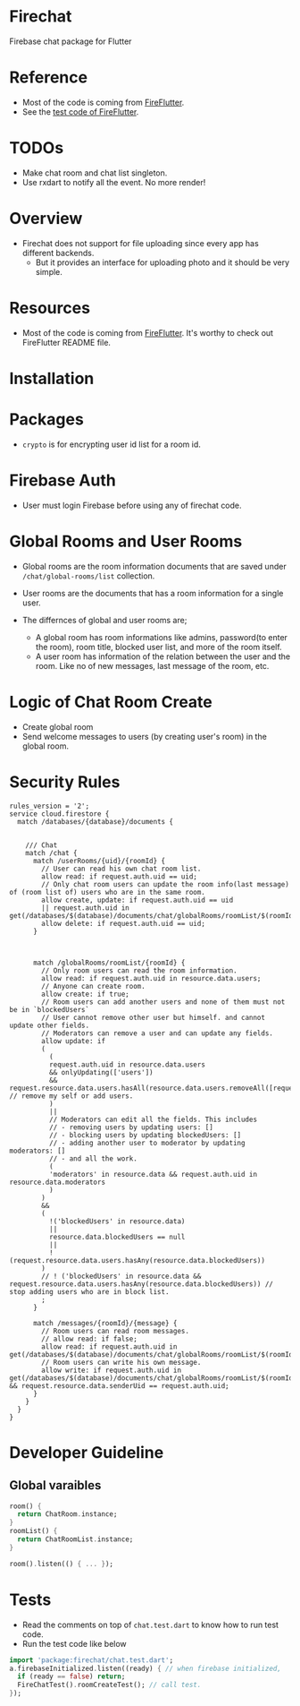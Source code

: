 # Firechat

Firebase chat package for Flutter

# Reference

- Most of the code is coming from [FireFlutter](https://github.com/thruthesky/fireflutter#chat).
- See the [test code of FireFlutter](https://github.com/thruthesky/fireflutter/blob/main/test/chat.tests.v2.dart).

# TODOs

- Make chat room and chat list singleton.
- Use rxdart to notify all the event. No more render!

# Overview

- Firechat does not support for file uploading since every app has different backends.
  - But it provides an interface for uploading photo and it should be very simple.

# Resources

- Most of the code is coming from [FireFlutter](https://pub.dev/packages/fireflutter). It's worthy to check out FireFlutter README file.

# Installation

# Packages

- `crypto` is for encrypting user id list for a room id.

# Firebase Auth

- User must login Firebase before using any of firechat code.

# Global Rooms and User Rooms

- Global rooms are the room information documents that are saved under `/chat/global-rooms/list` collection.
- User rooms are the documents that has a room information for a single user.
- The differnces of global and user rooms are;

  - A global room has room informations like admins, password(to enter the room), room title, blocked user list, and more of the room itself.
  - A user room has information of the relation between the user and the room. Like no of new messages, last message of the room, etc.

# Logic of Chat Room Create

- Create global room
- Send welcome messages to users (by creating user's room) in the global room.

# Security Rules

```
rules_version = '2';
service cloud.firestore {
  match /databases/{database}/documents {


    /// Chat
    match /chat {
      match /userRooms/{uid}/{roomId} {
        // User can read his own chat room list.
        allow read: if request.auth.uid == uid;
        // Only chat room users can update the room info(last message) of (room list of) users who are in the same room.
        allow create, update: if request.auth.uid == uid
        || request.auth.uid in get(/databases/$(database)/documents/chat/globalRooms/roomList/$(roomId)).data.users;
        allow delete: if request.auth.uid == uid;
      }



      match /globalRooms/roomList/{roomId} {
        // Only room users can read the room information.
        allow read: if request.auth.uid in resource.data.users;
        // Anyone can create room.
        allow create: if true;
        // Room users can add another users and none of them must not be in `blockedUsers`
        // User cannot remove other user but himself. and cannot update other fields.
        // Moderators can remove a user and can update any fields.
        allow update: if
        (
          (
          request.auth.uid in resource.data.users
          && onlyUpdating(['users'])
          && request.resource.data.users.hasAll(resource.data.users.removeAll([request.auth.uid])) // remove my self or add users.
          )
          ||
          // Moderators can edit all the fields. This includes
          // - removing users by updating users: []
          // - blocking users by updating blockedUsers: []
          // - adding another user to moderator by updating moderators: []
          // - and all the work.
          (
          'moderators' in resource.data && request.auth.uid in resource.data.moderators
          )
        )
        &&
        (
          !('blockedUsers' in resource.data)
          ||
          resource.data.blockedUsers == null
          ||
          !(request.resource.data.users.hasAny(resource.data.blockedUsers))
        )
        // ! ('blockedUsers' in resource.data && request.resource.data.users.hasAny(resource.data.blockedUsers)) // stop adding users who are in block list.
        ;
      }

      match /messages/{roomId}/{message} {
        // Room users can read room messages.
        // allow read: if false;
        allow read: if request.auth.uid in get(/databases/$(database)/documents/chat/globalRooms/roomList/$(roomId)).data.users;
        // Room users can write his own message.
        allow write: if request.auth.uid in get(/databases/$(database)/documents/chat/globalRooms/roomList/$(roomId)).data.users && request.resource.data.senderUid == request.auth.uid;
      }
    }
  }
}
```

# Developer Guideline

## Global varaibles

```dart
room() {
  return ChatRoom.instance;
}
roomList() {
  return ChatRoomList.instance;
}

room().listen(() { ... });
```

# Tests

- Read the comments on top of `chat.test.dart` to know how to run test code.
- Run the test code like below

```dart
import 'package:firechat/chat.test.dart';
a.firebaseInitialized.listen((ready) { // when firebase initialized,
  if (ready == false) return;
  FireChatTest().roomCreateTest(); // call test.
});
```
